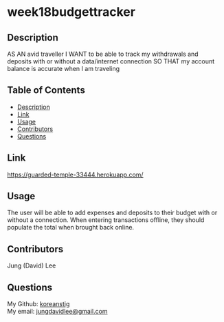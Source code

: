 <h1>week18budgettracker</h1>

## Description
AS AN avid traveller I WANT to be able to track my withdrawals and deposits with or without a data/internet connection SO THAT my account balance is accurate when I am traveling

## Table of Contents
- [Description](#description)
- [Link](#link)
- [Usage](#usage)
- [Contributors](#contributors)
- [Questions](#questions)


## Link
https://guarded-temple-33444.herokuapp.com/

## Usage
The user will be able to add expenses and deposits to their budget with or without a connection. When entering transactions offline, they should populate the total when brought back online.

## Contributors
Jung (David) Lee

## Questions
My Github: [koreanstig](https://github.com/koreanstig)<br />
My email: jungdavidlee@gmail.com<br />
